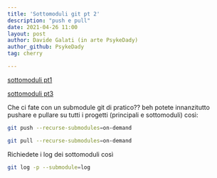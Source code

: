 ```yaml
---
title: 'Sottomoduli git pt 2'
description: "push e pull"
date: 2021-04-26 11:00
layout: post
author: Davide Galati (in arte PsykeDady)
author_github: PsykeDady
tag: cherry

---
```


[sottomoduli pt1](https://feed.linuxpeople.org/posts/sottomoduli-git-pt1)



[sottomoduli pt3](https://feed.linuxpeople.org/posts/sottomoduli-git-pt3)



Che ci fate con un submodule git di pratico??
beh potete innanzitutto pushare e pullare su tutti i progetti (principali e sottomoduli) così:

```bash
git push --recurse-submodules=on-demand
```

```bash
git pull --recurse-submodules=on-demand 
```

Richiedete i log dei sottomoduli così 
```bash
git log -p --submodule=log
```